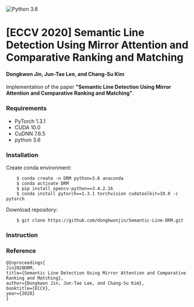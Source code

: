 ![Python 3.6](https://img.shields.io/badge/python-3.6-green.svg)

# [ECCV 2020] Semantic Line Detection Using Mirror Attention and Comparative Ranking and Matching
#### Dongkwon Jin, Jun-Tae Lee, and Chang-Su Kim

<!--
![IVOS Image](Overall_Network.png)

\\[[Project page]](https://openreview.net/forum?id=bo_lWt_aA)
\\[[arXiv]](https://arxiv.org/abs/2007.08139)
-->

Implementation of the paper **"Semantic Line Detection Using Mirror Attention and Comparative Ranking and Matching"**.

### Requirements
- PyTorch 1.3.1
- CUDA 10.0
- CuDNN 7.6.5
- python 3.6

### Installation
Create conda environment:
```
    $ conda create -n DRM python=3.6 anaconda
    $ conda activate DRM
    $ pip install opencv-python==3.4.2.16
    $ conda install pytorch==1.3.1 torchvision cudatoolkit=10.0 -c pytorch
```

Download repository:
```
    $ git clone https://github.com/dongkwonjin/Semantic-Line-DRM.git
```
### Instruction



### Reference
```
@Inproceedings{
Jin2020DRM,
title={Semantic Line Detection Using Mirror Attention and Comparative Ranking and Matching},
author={Dongkwon Jin, Jun-Tae Lee, and Chang-Su Kim},
booktitle={ECCV},
year={2020}
}
```
